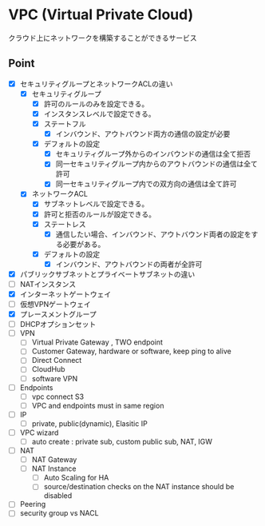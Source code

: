 # VPC (Virtual Private Cloud)
クラウド上にネットワークを構築することができるサービス

## Point
- [X] セキュリティグループとネットワークACLの違い
  - [X] セキュリティグループ
    - [X] 許可のルールのみを設定できる。
    - [X] インスタンスレベルで設定できる。
    - [X] ステートフル
      - [X] インバウンド、アウトバウンド両方の通信の設定が必要
    - [X] デフォルトの設定
      - [X] セキュリティグループ外からのインバウンドの通信は全て拒否
      - [X] 同一セキュリティグループ内からのアウトバウンドの通信は全て許可
      - [X] 同一セキュリティグループ内での双方向の通信は全て許可
  - [X] ネットワークACL
    - [X] サブネットレベルで設定できる。
    - [X] 許可と拒否のルールが設定できる。
    - [X] ステートレス
      - [X] 通信したい場合、インバウンド、アウトバウンド両者の設定をする必要がある。
    - [X] デフォルトの設定
      - [X] インバウンド、アウトバウンドの両者が全許可
- [X] パブリックサブネットとプライベートサブネットの違い
- [ ] NATインスタンス
- [X] インターネットゲートウェイ
- [ ] 仮想VPNゲートウェイ
- [X] プレースメントグループ
- [ ] DHCPオプションセット
- [ ] VPN 
  - [ ] Virtual Private Gateway , TWO endpoint
  - [ ] Customer Gateway, hardware or software, keep ping to alive
  - [ ] Direct Connect
  - [ ] CloudHub
  - [ ] software VPN
- [ ] Endpoints 
  - [ ] vpc connect S3
  - [ ] VPC and endpoints must in same region
- [ ] IP 
  - [ ] private, public(dynamic), Elasitic IP
- [ ] VPC wizard 
  - [ ] auto create : private sub, custom public sub, NAT, IGW
- [ ] NAT 
  - [ ] NAT Gateway
  - [ ] NAT Instance 
    - [ ] Auto Scaling for HA
    - [ ] source/destination checks on the NAT instance should be disabled
- [ ] Peering
- [ ] security group vs NACL